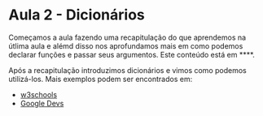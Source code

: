 # Aula 2 - Dicionários

Começamos a aula fazendo uma recapitulação do que aprendemos na útlima aula e alémd disso nos aprofundamos mais em como podemos
declarar funções e passar seus argumentos. Este conteúdo está em ****.

Após a recapitulação introduzimos dicionários e vimos como podemos utilizá-los. Mais exemplos podem ser encontrados em:

* [w3schools](https://www.w3schools.com/python/python_dictionaries.asp)
* [Google Devs](https://developers.google.com/edu/python/dict-files)
